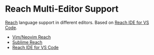 # Reach Multi-Editor Support
[Reach](https://reach.sh/) language support in different editors.  Based on [Reach IDE for VS Code](https://github.com/reach-sh/reach-ide).

- [Vim/Neovim Reach](https://github.com/ericglau/vim-reach)
- [Sublime Reach](https://github.com/ericglau/sublime-reach)
- [Reach IDE for VS Code](https://github.com/reach-sh/reach-ide)
